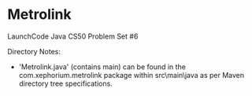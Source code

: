 # Metrolink
LaunchCode Java CS50 Problem Set #6

Directory Notes:
- 'Metrolink.java' (contains main) can be found in the com.xephorium.metrolink package within src\main\java as per Maven directory tree specifications.
